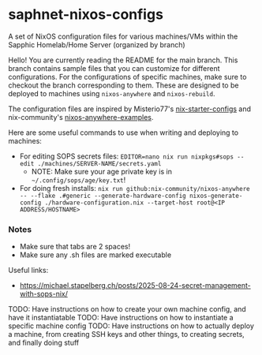 # saphnet-nixos-configs
A set of NixOS configuration files for various machines/VMs within the Sapphic Homelab/Home Server (organized by branch)

Hello! You are currently reading the README for the main branch. This branch contains sample files that you can customize for different configurations.
For the configurations of specific machines, make sure to checkout the branch corresponding to them.
These are designed to be deployed to machines using `nixos-anywhere` and `nixos-rebuild`.

The configuration files are inspired by Misterio77's [nix-starter-configs](https://github.com/Misterio77/nix-starter-configs) and nix-community's [nixos-anywhere-examples](https://github.com/nix-community/nixos-anywhere-examples).

Here are some useful commands to use when writing and deploying to machines:

- For editing SOPS secrets files: `EDITOR=nano nix run nixpkgs#sops -- edit ./machines/SERVER-NAME/secrets.yaml`
    - NOTE: Make sure your age private key is in `~/.config/sops/age/key.txt`!
- For doing fresh installs: `nix run github:nix-community/nixos-anywhere -- --flake .#generic --generate-hardware-config nixos-generate-config ./hardware-configuration.nix --target-host root@<IP ADDRESS/HOSTNAME>`

### Notes
- Make sure that tabs are 2 spaces!
- Make sure any .sh files are marked executable

Useful links:
- https://michael.stapelberg.ch/posts/2025-08-24-secret-management-with-sops-nix/

TODO: Have instructions on how to create your own machine config, and have it instantiatable
TODO: Have instructions on how to instantiate a specific machine config
TODO: Have instructions on how to actually deploy a machine, from creating SSH keys and other things, to creating secrets, and finally doing stuff